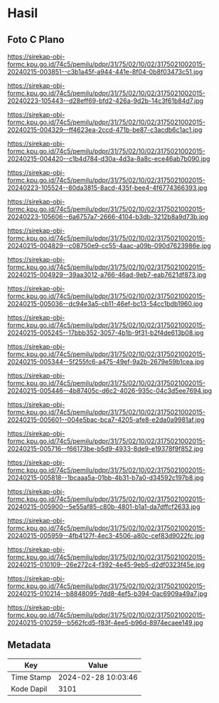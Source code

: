 # Hasil

## Foto C Plano

https://sirekap-obj-formc.kpu.go.id/74c5/pemilu/pdpr/31/75/02/10/02/3175021002015-20240215-003851--c3b1a45f-a944-441e-8f04-0b8f03473c51.jpg

https://sirekap-obj-formc.kpu.go.id/74c5/pemilu/pdpr/31/75/02/10/02/3175021002015-20240223-105443--d28eff69-bfd2-426a-9d2b-14c3f61b84d7.jpg

https://sirekap-obj-formc.kpu.go.id/74c5/pemilu/pdpr/31/75/02/10/02/3175021002015-20240215-004329--ff4623ea-2ccd-471b-be87-c3acdb6c1ac1.jpg

https://sirekap-obj-formc.kpu.go.id/74c5/pemilu/pdpr/31/75/02/10/02/3175021002015-20240215-004420--c1b4d784-d30a-4d3a-8a8c-ece46ab7b090.jpg

https://sirekap-obj-formc.kpu.go.id/74c5/pemilu/pdpr/31/75/02/10/02/3175021002015-20240223-105524--80da3815-8acd-435f-bee4-4f6774366393.jpg

https://sirekap-obj-formc.kpu.go.id/74c5/pemilu/pdpr/31/75/02/10/02/3175021002015-20240223-105606--6a6757a7-2666-4104-b3db-3212b8a9d73b.jpg

https://sirekap-obj-formc.kpu.go.id/74c5/pemilu/pdpr/31/75/02/10/02/3175021002015-20240215-004829--c08750e9-cc55-4aac-a09b-090d7623986e.jpg

https://sirekap-obj-formc.kpu.go.id/74c5/pemilu/pdpr/31/75/02/10/02/3175021002015-20240215-004929--39aa3012-a766-46ad-9eb7-eab7621df873.jpg

https://sirekap-obj-formc.kpu.go.id/74c5/pemilu/pdpr/31/75/02/10/02/3175021002015-20240215-005036--dc94e3a5-cb11-46ef-bc13-54cc1bdb1960.jpg

https://sirekap-obj-formc.kpu.go.id/74c5/pemilu/pdpr/31/75/02/10/02/3175021002015-20240215-005245--17bbb352-3057-4b1b-9f31-b2f4de613b08.jpg

https://sirekap-obj-formc.kpu.go.id/74c5/pemilu/pdpr/31/75/02/10/02/3175021002015-20240215-005344--5f255fc6-a475-49ef-9a2b-2679e59b1cea.jpg

https://sirekap-obj-formc.kpu.go.id/74c5/pemilu/pdpr/31/75/02/10/02/3175021002015-20240215-005446--4b87405c-d6c2-4026-935c-04c3d5ee7694.jpg

https://sirekap-obj-formc.kpu.go.id/74c5/pemilu/pdpr/31/75/02/10/02/3175021002015-20240215-005601--004e5bac-bca7-4205-afe8-e2da0a9981af.jpg

https://sirekap-obj-formc.kpu.go.id/74c5/pemilu/pdpr/31/75/02/10/02/3175021002015-20240215-005716--f66173be-b5d9-4933-8de9-e19378f9f852.jpg

https://sirekap-obj-formc.kpu.go.id/74c5/pemilu/pdpr/31/75/02/10/02/3175021002015-20240215-005818--1bcaaa5a-01bb-4b31-b7a0-d34592c197b8.jpg

https://sirekap-obj-formc.kpu.go.id/74c5/pemilu/pdpr/31/75/02/10/02/3175021002015-20240215-005900--5e55af85-c80b-4801-b1a1-da7dffcf2633.jpg

https://sirekap-obj-formc.kpu.go.id/74c5/pemilu/pdpr/31/75/02/10/02/3175021002015-20240215-005959--4fb4127f-4ec3-4506-a80c-cef83d9022fc.jpg

https://sirekap-obj-formc.kpu.go.id/74c5/pemilu/pdpr/31/75/02/10/02/3175021002015-20240215-010109--26e272c4-f392-4e45-9eb5-d2df0323f45e.jpg

https://sirekap-obj-formc.kpu.go.id/74c5/pemilu/pdpr/31/75/02/10/02/3175021002015-20240215-010214--b8848095-7dd8-4ef5-b394-0ac6909a49a7.jpg

https://sirekap-obj-formc.kpu.go.id/74c5/pemilu/pdpr/31/75/02/10/02/3175021002015-20240215-010259--b562fcd5-f83f-4ee5-b96d-8974ecaee149.jpg


## Metadata

| Key        | Value               |
| ---------- | ------------------- |
| Time Stamp | 2024-02-28 10:03:46 |
| Kode Dapil | 3101                |



